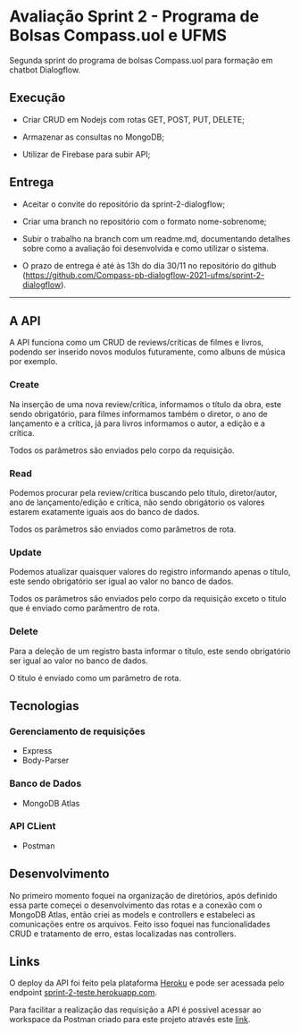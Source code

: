 # Avaliação Sprint 2 - Programa de Bolsas Compass.uol e UFMS

Segunda sprint do programa de bolsas Compass.uol para formação em chatbot Dialogflow.


## Execução

- Criar CRUD em Nodejs com rotas GET, POST, PUT, DELETE;

- Armazenar as consultas no MongoDB;

- Utilizar de Firebase para subir API;


## Entrega

- Aceitar o convite do repositório da sprint-2-dialogflow;

- Criar uma branch no repositório com o formato nome-sobrenome;

- Subir o trabalho na branch com um readme.md, documentando detalhes sobre como a avaliação foi desenvolvida e como utilizar o sistema.

- O prazo de entrega é até às 13h do dia 30/11 no repositório do github (https://github.com/Compass-pb-dialogflow-2021-ufms/sprint-2-dialogflow).

---

## A API

A API funciona como um CRUD de reviews/críticas de filmes e livros, podendo ser inserido novos modulos futuramente, como
albuns de música por exemplo.

### Create

Na inserção de uma nova review/crítica, informamos o título da obra, este sendo obrigatório, para filmes informamos
também o diretor, o ano de lançamento e a crítica, já para livros informamos o autor, a edição e a crítica.

Todos os parâmetros são enviados pelo corpo da requisição.

### Read

Podemos procurar pela review/crítica buscando pelo título, diretor/autor, ano de lançamento/edição e crítica, não
sendo obrigátorio os valores estarem exatamente iguais aos do banco de dados.

Todos os parâmetros são enviados como parâmetros de rota.

### Update

Podemos atualizar quaisquer valores do registro informando apenas o título, este sendo obrigatório ser igual ao
valor no banco de dados.

Todos os parâmetros são enviados pelo corpo da requisição exceto o titulo que é enviado como parâmentro de rota.

### Delete

Para a deleção de um registro basta informar o título, este sendo obrigatório ser igual ao
valor no banco de dados.

O titulo é enviado como um parâmetro de rota.

## Tecnologias

### Gerenciamento de requisições

- Express
- Body-Parser

### Banco de Dados

- MongoDB Atlas

### API CLient

- Postman

## Desenvolvimento

No primeiro momento foquei na organização de diretórios, após definido essa parte começei o desenvolvimento das rotas e
a conexão com o MongoDB Atlas, então criei as models e controllers e estabeleci as comunicações entre os arquivos.
Feito isso foquei nas funcionalidades CRUD e tratamento de erro, estas localizadas nas controllers.

## Links

O deploy da API foi feito pela plataforma <a href="https://www.heroku.com/home">Heroku</a> e pode ser acessada pelo endpoint
<a href="https://sprint-2-teste.herokuapp.com">sprint-2-teste.herokuapp.com</a>.

Para facilitar a realização das requisição a API é possivel acessar ao workspace da Postman criado para este projeto 
através este <a href="https://www.postman.com/fugishima/workspace/sprint-2-dialogflow/overview">link</a>.